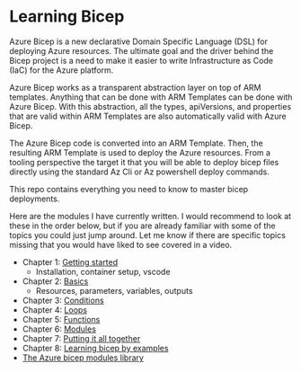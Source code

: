 # Learning Bicep

Azure Bicep is a new declarative Domain Specific Language (DSL) for deploying Azure resources.
The ultimate goal and the driver behind the Bicep project is a need to make it easier to write Infrastructure as Code (IaC) for the Azure platform.

Azure Bicep works as a transparent abstraction layer on top of ARM templates. Anything that can be done with ARM Templates can be done with Azure Bicep.
With this abstraction, all the types, apiVersions, and properties that are valid within ARM Templates are also automatically valid with Azure Bicep.

The Azure Bicep code is converted into an ARM Template. Then, the resulting ARM Template is used to deploy the Azure resources.
From a tooling perspective the target it that you will be able to deploy bicep files directly using the standard Az Cli or Az powershell deploy commands.

This repo contains everything you need to know to master bicep deployments.

Here are the modules I have currently written. I would recommend to look at these in the order below, but if you are already familiar with some of the topics you could just jump around. Let me know if there are specific topics missing that you would have liked to see covered in a video.  

- Chapter 1: [Getting started](https://github.com/the-azure-lab/learning-bicep/blob/main/getting-started/README.md)
    - Installation, container setup, vscode
- Chapter 2: [Basics](https://github.com/the-azure-lab/learning-bicep/blob/main/basics/README.md)
    - Resources, parameters, variables, outputs
- Chapter 3: [Conditions](https://github.com/the-azure-lab/learning-bicep/blob/main/conditions/README.md)
- Chapter 4: [Loops](https://github.com/the-azure-lab/learning-bicep/blob/main/loops/README.md)
- Chapter 5: [Functions](https://github.com/the-azure-lab/learning-bicep/blob/main/functions/README.md)
- Chapter 6: [Modules](https://github.com/the-azure-lab/learning-bicep/blob/main/modules/README.md)
- Chapter 7: [Putting it all together](https://github.com/the-azure-lab/learning-bicep/blob/main/putting-it-all-together/README.md)
- Chapter 8: [Learning bicep by examples](https://github.com/the-azure-lab/learning-bicep/blob/main/bicep-examples/README.md)
- [The Azure bicep modules library](https://github.com/the-azure-lab/learning-bicep/blob/main/modules-library/README.md)
